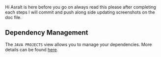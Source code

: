 Hi Asralt is here before you go on always read this please after completing each steps I will commit and push along side updating screenshots on the doc file.

## Dependency Management

The `JAVA PROJECTS` view allows you to manage your dependencies. More details can be found [here](https://github.com/microsoft/vscode-java-dependency#manage-dependencies).

